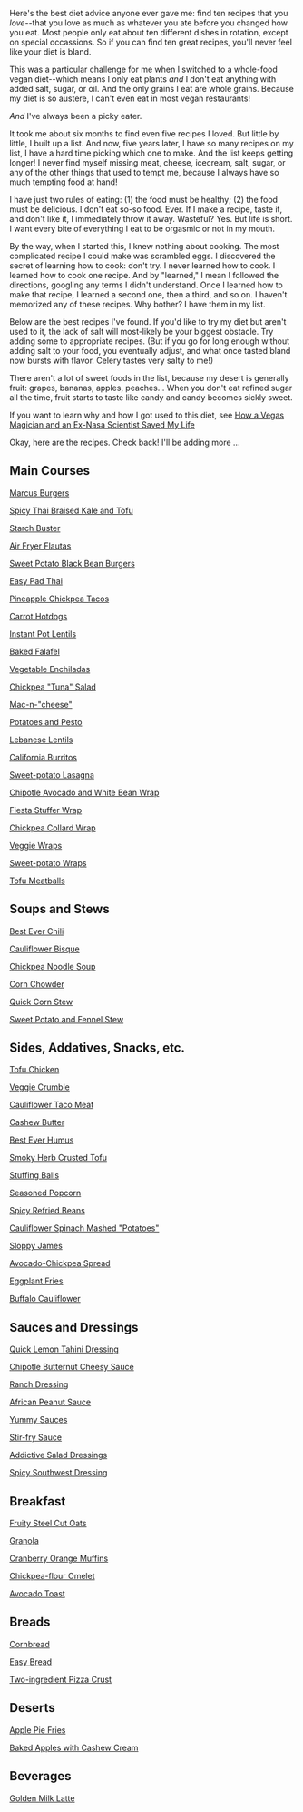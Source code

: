 Here's the best diet advice anyone ever gave me: find ten recipes that you *love*--that you love as much as whatever you ate before you changed how you eat. Most people only eat about ten different dishes in rotation, except on special occassions. So if you can find ten great recipes, you'll never feel like your diet is bland.

This was a particular challenge for me when I switched to a whole-food vegan diet--which means I only eat plants *and* I don't eat anything with added salt, sugar, or oil. And the only grains I eat are whole grains. Because my diet is so austere, I can't even eat in most vegan restaurants! 

*And* I've always been a picky eater. 

It took me about six months to find even five recipes I loved. But little by little, I built up a list. And now, five years later, I have so many recipes on my list, I have a hard time picking which one to make. And the list keeps getting longer! I never find myself missing meat, cheese, icecream, salt, sugar, or any of the other things that used to tempt me, because I always have so much tempting food at hand! 

I have just two rules of eating: (1) the food must be healthy; (2) the food must be delicious. I don't eat so-so food. Ever. If I make a recipe, taste it, and don't like it, I immediately throw it away. Wasteful? Yes. But life is short. I want every bite of everything I eat to be orgasmic or not in my mouth. 

By the way, when I started this, I knew nothing about cooking. The most complicated recipe I could make was scrambled eggs. I discovered the secret of learning how to cook: don't try. I never learned how to cook. I learned how to cook one recipe. And by "learned," I mean I followed the directions, googling any terms I didn't understand. Once I learned how to make that recipe, I learned a second one, then a third, and so on. I haven't memorized any of these recipes. Why bother? I have them in my list.

Below are the best recipes I've found. If you'd like to try my diet but aren't used to it, the lack of salt will most-likely be your biggest obstacle. Try adding some to appropriate recipes. (But if you go for long enough without adding salt to your food, you eventually adjust, and what once tasted bland now bursts with flavor. Celery tastes very salty to me!)

There aren't a lot of sweet foods in the list, because my desert is generally fruit: grapes, bananas, apples, peaches... When you don't eat refined sugar all the time, fruit starts to taste like candy and candy becomes sickly sweet.

If you want to learn why and how I got used to this diet, see [How a Vegas Magician and an Ex-Nasa Scientist Saved My Life](https://www.quora.com/q/vbajaohautkoraiz/how-a-vegas-magician-and-an-ex-nasa-scientist-saved-my-life)

Okay, here are the recipes. Check back! I'll be adding more ...

## Main Courses

[Marcus Burgers](marcus-burgers.md)

[Spicy Thai Braised Kale and Tofu](spicy-thai-braised-kale-and-tofu.md)

[Starch Buster](starch-buster.md)

[Air Fryer Flautas](air-fryer-flautas.md)

[Sweet Potato Black Bean Burgers](sweet-potato-black-bean-burgers.md)

[Easy Pad Thai](easy-pad-thai.md)

[Pineapple Chickpea Tacos](pineapple-chickpea-tacos.md)

[Carrot Hotdogs](carrot-hotdogs.md)

[Instant Pot Lentils](instant-pot-lentils.md)

[Baked Falafel](baked-falafel.md)

[Vegetable Enchiladas](vegetable-enchiladas.md)

[Chickpea "Tuna" Salad](chickpea-tuna-salad.md)

[Mac-n-"cheese"](mac-n-cheese.md)

[Potatoes and Pesto](potatoes-and-pesto.md)

[Lebanese Lentils](lebanese-lentils.md)

[California Burritos](california-burritos.md)

[Sweet-potato Lasagna](sweet-potato-lasagna.md)

[Chipotle Avocado and White Bean Wrap](chipotle-avocado-and-white-bean-wrap.md)

[Fiesta Stuffer Wrap](fiesta-stuffer-wrap.md)

[Chickpea Collard Wrap](chickpea-collard-wrap.md)

[Veggie Wraps](veggie-wraps.md)

[Sweet-potato Wraps](sweet-potato-wraps.md)

[Tofu Meatballs](tofu-meatballs.md)

## Soups and Stews

[Best Ever Chili](best-ever-chili.md)

[Cauliflower Bisque](cauliflower-bisque.md)

[Chickpea Noodle Soup](chickpea-noodle-soup.md)

[Corn Chowder](corn-chowder.md)

[Quick Corn Stew](quick-corn-stew.md)

[Sweet Potato and Fennel Stew](sweet-potato-and-fennel-stew.md)

## Sides, Addatives, Snacks, etc.

[Tofu Chicken](tofu-chicken.md)

[Veggie Crumble](veggie-crumble.md)

[Cauliflower Taco Meat](cauliflower-taco-meat.md)

[Cashew Butter](cashew-butter.md)

[Best Ever Humus](best-ever-humus.md)

[Smoky Herb Crusted Tofu](smoky-herb-crusted-tofu.md)

[Stuffing Balls](stuffing-balls.md)

[Seasoned Popcorn](seasoned-popcorn.md)

[Spicy Refried Beans](spicy-refried-beans.md)

[Cauliflower Spinach Mashed "Potatoes"](cauliflower-spinach-mashed-potatoes.md)

[Sloppy James](sloppy-james.md)

[Avocado-Chickpea Spread](avocado-chickpea-spread.md)

[Eggplant Fries](eggplant-fries.md)

[Buffalo Cauliflower](buffalo-cauliflower.md)

## Sauces and Dressings

[Quick Lemon Tahini Dressing](quick-lemon-tahini-dressing.md)

[Chipotle Butternut Cheesy Sauce](chipotle-butternet-cheesy-sauce.md)

[Ranch Dressing](ranch-dressing.md)

[African Peanut Sauce](african-peanut-sauce.md)

[Yummy Sauces](yummy-sauces.md)

[Stir-fry Sauce](stir-fry-sauce.md)

[Addictive Salad Dressings](addictive-salad-dressings.md)

[Spicy Southwest Dressing](spicy-southwest-dressing.md)

## Breakfast

[Fruity Steel Cut Oats](fruity-steel-cut-oatmeal.md)

[Granola](granola.md)

[Cranberry Orange Muffins](cranberry-orange-muffins.md)

[Chickpea-flour Omelet](chickpea-flour-omelet.md)

[Avocado Toast](avocado-toast.md)

## Breads

[Cornbread](cornbread.md)

[Easy Bread](easy-bread.md)

[Two-ingredient Pizza Crust](two-ingredient-pizza-crust.md)

## Deserts

[Apple Pie Fries](apple-pie-fries.md)

[Baked Apples with Cashew Cream](baked-apples-with-cashew-cream.md)

## Beverages

[Golden Milk Latte](golden-milk-latte.md)

